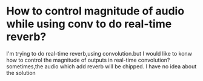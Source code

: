 
# How to control magnitude of audio while using conv to do real-time reverb?

I'm trying to do real-time reverb,using convolution.but I would like to konw how to control the magnitude of outputs in real-time convolution?sometimes,the audio which add reverb will be chipped.
I have no idea about the solution

        